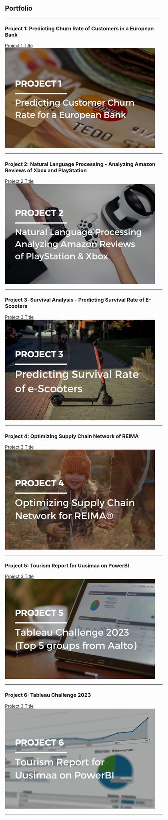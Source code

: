 ## Portfolio

---

### Project 1: Predicting Churn Rate of Customers in a European Bank

[Project 1 Title](/sample_page)
<img src="images/1.png?raw=true"/>

---
### Project 2: Natural Language Processing - Analyzing Amazon Reviews of Xbox and PlayStation

[Project 2 Title](/pdf/sample_presentation.pdf)
<img src="images/2.png?raw=true"/>

---
### Project 3: Survival Analysis - Predicting Survival Rate of E-Scooters

[Project 3 Title](http://example.com/)
<img src="images/3.png?raw=true"/>

---
### Project 4: Optimizing Supply Chain Network of REIMA

[Project 3 Title](http://example.com/)
<img src="images/4.png?raw=true"/>

---
### Project 5: Tourism Report for Uusimaa on PowerBI

[Project 3 Title](http://example.com/)
<img src="images/5.png?raw=true"/>

---
### Project 6: Tableau Challenge 2023

[Project 3 Title](http://example.com/)
<img src="images/6.png?raw=true"/>

---

